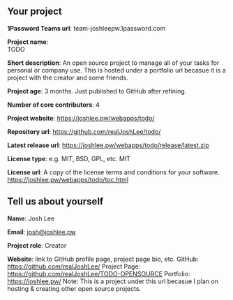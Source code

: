 ## Your project

**1Password Teams url**: team-joshleepw.1password.com

**Project name**:  
TODO

**Short description**:
An open source project to manage all of your tasks for personal or company use. This is hosted under a portfolio url becasue it is a project with the creator and some friends.

**Project age**: 
3 months. Just published to GitHub after refining.

**Number of core contributors**:
4

**Project website**:
https://joshlee.pw/webapps/todo/

**Repository url**:
https://github.com/realJoshLee/todo/

**Latest release url**:
https://joshlee.pw/webapps/todo/release/latest.zip

**License type**: e.g. MIT, BSD, GPL, etc.
MIT

**License url**: A copy of the license terms and conditions for your software.
https://joshlee.pw/webapps/todo/toc.html

## Tell us about yourself

**Name**: 
Josh Lee

**Email**:
josh@joshlee.pw

**Project role**:
Creator

**Website**: link to GitHub profile page, project page bio, etc.
GitHub: https://github.com/realJoshLee/
Project Page: https://github.com/realJoshLee/TODO-OPENSOURCE
Portfolio: https://joshlee.pw/
Note: This is a project under this url becasue I plan on hosting & creating other open source projects.
